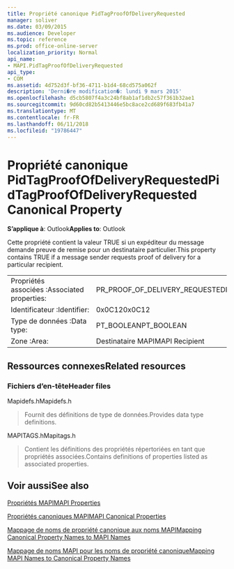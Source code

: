 ```yaml
---
title: Propriété canonique PidTagProofOfDeliveryRequested
manager: soliver
ms.date: 03/09/2015
ms.audience: Developer
ms.topic: reference
ms.prod: office-online-server
localization_priority: Normal
api_name:
- MAPI.PidTagProofOfDeliveryRequested
api_type:
- COM
ms.assetid: 4d752d3f-bf36-4711-b1d4-68cd575a062f
description: 'Derni�re modification�: lundi 9 mars 2015'
ms.openlocfilehash: d5cb5807f4a3c24bf8ab1af1db2c57f361b32ae1
ms.sourcegitcommit: 9d60cd82b5413446e5bc8ace2cd689f683fb41a7
ms.translationtype: MT
ms.contentlocale: fr-FR
ms.lasthandoff: 06/11/2018
ms.locfileid: "19786447"
---
```

# <a name="pidtagproofofdeliveryrequested-canonical-property"></a><span data-ttu-id="fba98-103">Propriété canonique PidTagProofOfDeliveryRequested</span><span class="sxs-lookup"><span data-stu-id="fba98-103">PidTagProofOfDeliveryRequested Canonical Property</span></span>

  
  
<span data-ttu-id="fba98-104">**S’applique à**: Outlook</span><span class="sxs-lookup"><span data-stu-id="fba98-104">**Applies to**: Outlook</span></span> 
  
<span data-ttu-id="fba98-105">Cette propriété contient la valeur TRUE si un expéditeur du message demande preuve de remise pour un destinataire particulier.</span><span class="sxs-lookup"><span data-stu-id="fba98-105">This property contains TRUE if a message sender requests proof of delivery for a particular recipient.</span></span>
  
|||
|:-----|:-----|
|<span data-ttu-id="fba98-106">Propriétés associées :</span><span class="sxs-lookup"><span data-stu-id="fba98-106">Associated properties:</span></span>  <br/> |<span data-ttu-id="fba98-107">PR_PROOF_OF_DELIVERY_REQUESTED</span><span class="sxs-lookup"><span data-stu-id="fba98-107">PR_PROOF_OF_DELIVERY_REQUESTED</span></span>  <br/> |
|<span data-ttu-id="fba98-108">Identificateur :</span><span class="sxs-lookup"><span data-stu-id="fba98-108">Identifier:</span></span>  <br/> |<span data-ttu-id="fba98-109">0x0C12</span><span class="sxs-lookup"><span data-stu-id="fba98-109">0x0C12</span></span>  <br/> |
|<span data-ttu-id="fba98-110">Type de données :</span><span class="sxs-lookup"><span data-stu-id="fba98-110">Data type:</span></span>  <br/> |<span data-ttu-id="fba98-111">PT_BOOLEAN</span><span class="sxs-lookup"><span data-stu-id="fba98-111">PT_BOOLEAN</span></span>  <br/> |
|<span data-ttu-id="fba98-112">Zone :</span><span class="sxs-lookup"><span data-stu-id="fba98-112">Area:</span></span>  <br/> |<span data-ttu-id="fba98-113">Destinataire MAPI</span><span class="sxs-lookup"><span data-stu-id="fba98-113">MAPI Recipient</span></span>  <br/> |
   
## <a name="related-resources"></a><span data-ttu-id="fba98-114">Ressources connexes</span><span class="sxs-lookup"><span data-stu-id="fba98-114">Related resources</span></span>

### <a name="header-files"></a><span data-ttu-id="fba98-115">Fichiers d’en-tête</span><span class="sxs-lookup"><span data-stu-id="fba98-115">Header files</span></span>

<span data-ttu-id="fba98-116">Mapidefs.h</span><span class="sxs-lookup"><span data-stu-id="fba98-116">Mapidefs.h</span></span>
  
> <span data-ttu-id="fba98-117">Fournit des définitions de type de données.</span><span class="sxs-lookup"><span data-stu-id="fba98-117">Provides data type definitions.</span></span>
    
<span data-ttu-id="fba98-118">MAPITAGS.h</span><span class="sxs-lookup"><span data-stu-id="fba98-118">Mapitags.h</span></span>
  
> <span data-ttu-id="fba98-119">Contient les définitions des propriétés répertoriées en tant que propriétés associées.</span><span class="sxs-lookup"><span data-stu-id="fba98-119">Contains definitions of properties listed as associated properties.</span></span>
    
## <a name="see-also"></a><span data-ttu-id="fba98-120">Voir aussi</span><span class="sxs-lookup"><span data-stu-id="fba98-120">See also</span></span>



[<span data-ttu-id="fba98-121">Propriétés MAPI</span><span class="sxs-lookup"><span data-stu-id="fba98-121">MAPI Properties</span></span>](mapi-properties.md)
  
[<span data-ttu-id="fba98-122">Propriétés canoniques MAPI</span><span class="sxs-lookup"><span data-stu-id="fba98-122">MAPI Canonical Properties</span></span>](mapi-canonical-properties.md)
  
[<span data-ttu-id="fba98-123">Mappage de noms de propriété canonique aux noms MAPI</span><span class="sxs-lookup"><span data-stu-id="fba98-123">Mapping Canonical Property Names to MAPI Names</span></span>](mapping-canonical-property-names-to-mapi-names.md)
  
[<span data-ttu-id="fba98-124">Mappage de noms MAPI pour les noms de propriété canonique</span><span class="sxs-lookup"><span data-stu-id="fba98-124">Mapping MAPI Names to Canonical Property Names</span></span>](mapping-mapi-names-to-canonical-property-names.md)

